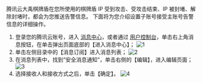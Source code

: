 腾讯云大禹棋牌盾在您所使用的棋牌盾 IP 受到攻击、受攻击结束、IP 被封堵、解除封堵时，都会为您推送告警信息。
下面将为您介绍设置子账号接受主账号告警信息的详细操作。
1. 登录您的腾讯云账号，进入 [消息中心](https://console.cloud.tencent.com/message/detail/45743360)，或者通过  [用户控制台](https://console.cloud.tencent.com/dayu/shield)，单击右上角消息按钮，在单击弹出页面底部的【进入消息中心】；
 ![1](https://main.qcloudimg.com/raw/3a232e974cd9dcf3b115682df5dabef6.png)
2. 单击左侧目录中的【消息订阅】进入消息列表；
 ![2](https://main.qcloudimg.com/raw/1be871b7d51c56b7259c95553a43dadb.png)
3. 在消息列表中，找到“安全消息通知”，单击右侧的【编辑】，进入编辑页面；
 ![3](https://main.qcloudimg.com/raw/e46cac4acc1c8804a51ae4a3fd5098ce.png)
4. 选择接收人和接收方式之后，单击【确定】。
 ![4](https://main.qcloudimg.com/raw/b53c10d662ca7cdc0c1ebe320c67dd5a.png)
